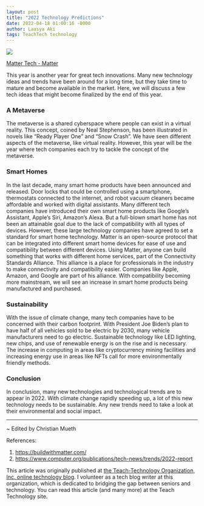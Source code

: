 ```yaml
---
layout: post
title: "2022 Technology Predictions"
date: 2022-04-18 01:00:16 -0000
author: Laasya Aki
tags: TeachTech technology
---
```


![](https://img1.wsimg.com/isteam/ip/256c2eac-6fce-4fa6-8cc2-cb0858d3cc58/matter-device-768x781.png/:/cr=t:0%25,l:0%25,w:100%25,h:100%25/rs=w:1280)

[Matter Tech - Matter](https://buildwithmatter.com/)

This year is another year for great tech innovations. Many new technology ideas and trends have been around for a long time, but they take time to mature and become available in the market. Here, we will discuss a few tech ideas that might become finalized by the end of this year.

### A Metaverse

The metaverse is a shared cyberspace where people can exist in a virtual reality. This concept, coined by Neal Stephenson, has been illustrated in novels like “Ready Player One” and “Snow Crash”. We have seen different aspects of the metaverse, like virtual reality. However, this year will be the year where tech companies each try to tackle the concept of the metaverse.

### Smart Homes

In the last decade, many smart home products have been announced and released. Door locks that could be controlled using a smartphone, thermostats connected to the internet, and robot vacuum cleaners became affordable and worked with digital assistants. Many different tech companies have introduced their own smart home products like Google’s Assistant, Apple’s Siri, Amazon’s Alexa. But a full-blown smart home has not been an attainable goal due to the lack of compatibility with all types of devices. However, these large technology companies have agreed to set a standard for smart home technology. Matter is an open-source protocol that can be integrated into different smart home devices for ease of use and compatibility between different devices. Using Matter, anyone can build something that works with different home services, part of the Connectivity Standards Alliance. This alliance is a place for professionals in the industry to make connectivity and compatibility easier. Companies like Apple, Amazon, and Google are part of his alliance. With compatibility becoming more mainstream, we will see an increase in smart home products being manufactured and purchased.

### Sustainability 

With the issue of climate change, many tech companies have to be concerned with their carbon footprint. With President Joe Biden’s plan to have half of all vehicles sold to be electric by 2030, many vehicle manufacturers need to go electric. Sustainable technology like LED lighting, new chips, and use of renewable energy is on the rise and is necessary. The increase in computing in areas like cryptocurrency mining facilities and increasing energy use in areas like NFTs call for more environmentally friendly methods.

### Conclusion

In conclusion, many new technologies and technological trends are to appear in 2022. With climate change rapidly speeding up, a lot of this new technology needs to be sustainable. Any new trends need to take a look at their environmental and social impact.

---

~ Edited by Christian Mueth

References:
1. https://buildwithmatter.com/
2. https://www.computer.org/publications/tech-news/trends/2022-report

This article was originally published at [the Teach-Technology Organization, Inc. online technology blog](https://teach-technology.org/blog). I volunteer as a tech blog writer at this organization, which is dedicated to bridging the gap between seniors and technology. You can read this article (and many more) at the Teach Technology site. 
